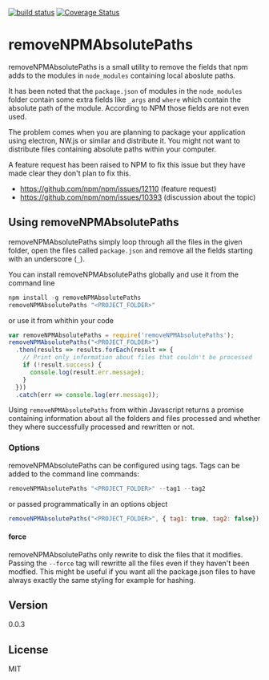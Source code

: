 [![build status](https://travis-ci.org/juanjoDiaz/removeNPMAbsolutePaths.svg?branch=master)](https://travis-ci.org/juanjoDiaz/removeNPMAbsolutePaths?branch=master)
[![Coverage Status](https://coveralls.io/repos/github/juanjoDiaz/removeNPMAbsolutePaths/badge.svg?branch=master)](https://coveralls.io/github/juanjoDiaz/removeNPMAbsolutePaths?branch=master)

# removeNPMAbsolutePaths

removeNPMAbsolutePaths is a small utility to remove the fields that npm adds to the modules in `node_modules` containing local aboslute paths.

It has been noted that the `package.json` of modules in the `node_modules` folder contain some extra fields like `_args` and `where` which contain the absolute path of the module. According to NPM those fields are not even used.

The problem comes when you are planning to package your application using electron, NW.js or similar and distribute it. You might not want to distribute files containing absolute paths within your computer.

A feature request has been raised to NPM to fix this issue but they have made clear they don't plan to fix this.
  - https://github.com/npm/npm/issues/12110 (feature request)
  - https://github.com/npm/npm/issues/10393 (discussion about the topic)

## Using removeNPMAbsolutePaths

removeNPMAbsolutePaths simply loop through all the files in the given folder, open the files called `package.json` and remove all the fields starting with an underscore (`_`).

You can  install removeNPMAbsolutePaths globally and use it from the command line
```Javascript
npm install -g removeNPMAbsolutePaths
removeNPMAbsolutePaths "<PROJECT_FOLDER>"
```
or use it from whithin your code
```Javascript
var removeNPMAbsolutePaths = require('removeNPMAbsolutePaths');
removeNPMAbsolutePaths("<PROJECT_FOLDER>")
  .then(results => results.forEach(result => {
    // Print only information about files that couldn't be processed
    if (!result.success) {
      console.log(result.err.message);
    }
  }))
  .catch(err => console.log(err.message));
```
Using `removeNPMAbsolutePaths` from within Javascript returns a promise containing information about all the folders and files processed and whether they where successfully processed and rewritten or not.

### Options
removeNPMAbsolutePaths can be configured using tags. Tags can be added to the command line commands:
```Javascript
removeNPMAbsolutePaths "<PROJECT_FOLDER>" --tag1 --tag2
```
or passed programmatically in an options object
```Javascript
removeNPMAbsolutePaths("<PROJECT_FOLDER>", { tag1: true, tag2: false});
```

#### force
removeNPMAbsolutePaths only rewrite to disk the files that it modifies. Passing the `--force` tag will rewritte all the files even if they haven't been modfied. This might be useful if you want all the package.json files to have always exactly the same styling for example for hashing.

## Version
0.0.3

## License
MIT
